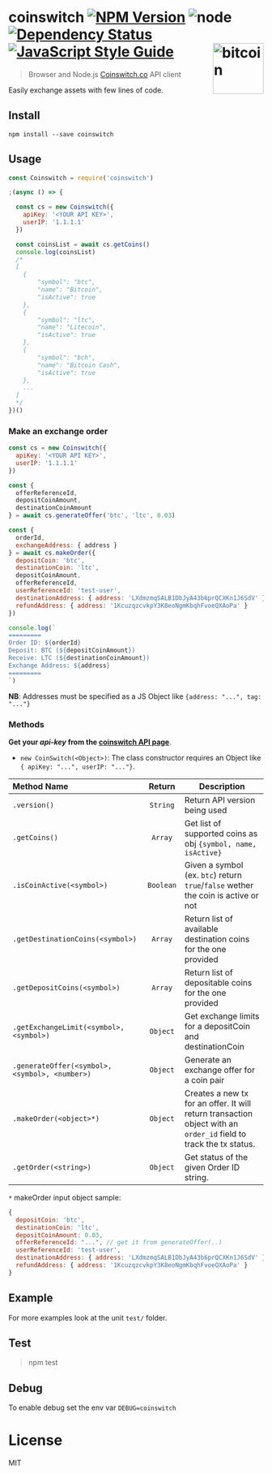 # coinswitch [![NPM Version](https://img.shields.io/npm/v/coinswitch.svg)](https://www.npmjs.com/package/coinswitch) ![node](https://img.shields.io/node/v/coinswitch.svg) [![Dependency Status](https://david-dm.org/roccomuso/coinswitch.png)](https://david-dm.org/roccomuso/coinswitch) [![JavaScript Style Guide](https://img.shields.io/badge/code_style-standard-brightgreen.svg)](https://standardjs.com) [<img width="100" align="right" src="https://raw.githubusercontent.com/roccomuso/coinswitch/master/altcoins.png?sanitize=true" alt="bitcoin">](https://github.com/roccomuso/coinswitch)

> Browser and Node.js [Coinswitch.co](https://coinswitch.com) API client

Easily exchange assets with few lines of code.

## Install

    npm install --save coinswitch

## Usage

```javascript
const Coinswitch = require('coinswitch')

;(async () => {

  const cs = new Coinswitch({
    apiKey: '<YOUR API KEY>',
    userIP: '1.1.1.1'
  })

  const coinsList = await cs.getCoins()  
  console.log(coinsList)
  /*
  [
    {
        "symbol": "btc",
        "name": "Bitcoin",
        "isActive": true
    },
    {
        "symbol": "ltc",
        "name": "Litecoin",
        "isActive": true
    },
    {
        "symbol": "bch",
        "name": "Bitcoin Cash",
        "isActive": true
    },
  	...
  ]
  */
})()
```

### Make an exchange order

```javascript
const cs = new Coinswitch({
  apiKey: '<YOUR API KEY>',
  userIP: '1.1.1.1'
})

const {
  offerReferenceId,
  depositCoinAmount,
  destinationCoinAmount
} = await cs.generateOffer('btc', 'ltc', 0.03)

const {
  orderId,
  exchangeAddress: { address }
} = await cs.makeOrder({
  depositCoin: 'btc',
  destinationCoin: 'ltc',
  depositCoinAmount,
  offerReferenceId,
  userReferenceId: 'test-user',
  destinationAddress: { address: 'LXdmzmqSALB1DbJyA43b6prQCXKn1J6SdV' },
  refundAddress: { address: '1KcuzqzcvkpY3K8eoNgmKbqhFvoeQXAoPa' }
})

console.log(`
=========
Order ID: ${orderId}
Deposit: BTC (${depositCoinAmount})
Receive: LTC (${destinationCoinAmount})
Exchange Address: ${address}
=========
`)
```

**NB**: Addresses must be specified as a JS Object like `{address: "...", tag: "..."}`

### Methods

**Get your *api-key* from the [coinswitch API page](https://coinswitch.co/site/api)**.

- `new CoinSwitch(<Object>)`: The class constructor requires an Object like `{ apiKey: "...", userIP: "..."}`.

|Method Name|Return|Description|
|:-----|:-----:|-----------|
|`.version()`|`String`|Return API version being used|
|`.getCoins()`|`Array`|Get list of supported coins as obj `{symbol, name, isActive}`|
|`.isCoinActive(<symbol>)`|`Boolean`|Given a symbol (ex. `btc`) return `true`/`false` wether the coin is active or not|
|`.getDestinationCoins(<symbol>)`|`Array`|Return list of available destination coins for the one provided|
|`.getDepositCoins(<symbol>)`|`Array`|Return list of depositable coins for the one provided|
|`.getExchangeLimit(<symbol>, <symbol>)`|`Object`|Get exchange limits for a depositCoin and destinationCoin|
|`.generateOffer(<symbol>, <symbol>, <number>)`|`Object`|Generate an exchange offer for a coin pair|
|`.makeOrder(<object>*)`|`Object`|Creates a new tx for an offer. It will return transaction object with an `order_id` field to track the tx status.|
|`.getOrder(<string>)`|`Object`|Get status of the given Order ID string.|

`*` makeOrder input object sample:

```js
{
  depositCoin: 'btc',
  destinationCoin: 'ltc',
  depositCoinAmount: 0.03,
  offerReferenceId: "...", // get it from generateOffer(..)
  userReferenceId: 'test-user',
  destinationAddress: { address: 'LXdmzmqSALB1DbJyA43b6prQCXKn1J6SdV' },
  refundAddress: { address: '1KcuzqzcvkpY3K8eoNgmKbqhFvoeQXAoPa' }
}
```

## Example

For more examples look at the unit `test/` folder.

## Test

> npm test

## Debug

To enable debug set the env var `DEBUG=coinswitch`

# License

MIT
